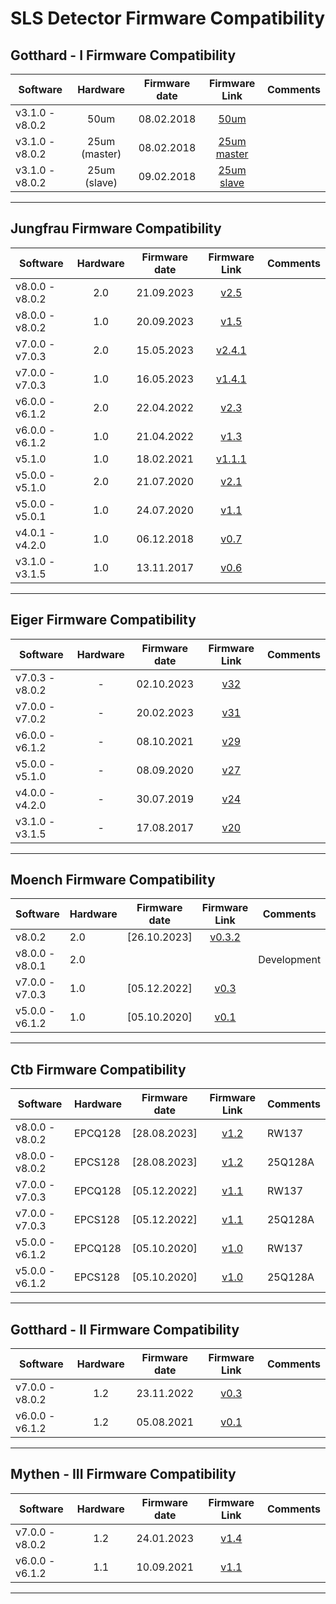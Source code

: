 # SLS Detector Firmware Compatibility

## Gotthard - I Firmware Compatibility

|Software|Hardware|Firmware date|Firmware Link|Comments|
|---|:---:|:---:|:---:|---|
|v3.1.0 - v8.0.2|50um|08.02.2018|[50um](https://github.com/slsdetectorgroup/slsDetectorFirmware/blob/master/binaries/gotthard_I/50um/gotthard_I_50um.pof)||
|v3.1.0 - v8.0.2|25um (master)|08.02.2018|[25um master](https://github.com/slsdetectorgroup/slsDetectorFirmware/blob/master/binaries/gotthard_I/25um/master/gotthard_I_25um_master.pof)||
|v3.1.0 - v8.0.2|25um (slave)|09.02.2018|[25um slave](https://github.com/slsdetectorgroup/slsDetectorFirmware/blob/master/binaries/gotthard_I/25um/slave/gotthard_I_25um_slave.pof)||

* * * 

## Jungfrau Firmware Compatibility

|Software|Hardware|Firmware date|Firmware Link|Comments|
|---|:---:|:---:|:---:|---|
|v8.0.0 - v8.0.2|2.0|21.09.2023|[v2.5](https://github.com/slsdetectorgroup/slsDetectorFirmware/blob/master/binaries/jungfrau/v2_5/jungfrau_v2_5.pof)||
|v8.0.0 - v8.0.2|1.0|20.09.2023|[v1.5](https://github.com/slsdetectorgroup/slsDetectorFirmware/blob/master/binaries/jungfrau/v1_5/jungfrau_v1_5.pof)||
|v7.0.0 - v7.0.3|2.0|15.05.2023|[v2.4.1](https://github.com/slsdetectorgroup/slsDetectorFirmware/blob/master/binaries/jungfrau/v2_4_1/jungfrau_v2_4_1.pof)||
|v7.0.0 - v7.0.3|1.0|16.05.2023|[v1.4.1](https://github.com/slsdetectorgroup/slsDetectorFirmware/blob/master/binaries/jungfrau/v1_4_1/jungfrau_v1_4_1.pof)||
|v6.0.0 - v6.1.2|2.0|22.04.2022|[v2.3](https://github.com/slsdetectorgroup/slsDetectorFirmware/blob/master/binaries/jungfrau/v2_3/jungfrau_v2_3.pof)||
|v6.0.0 - v6.1.2|1.0|21.04.2022|[v1.3](https://github.com/slsdetectorgroup/slsDetectorFirmware/blob/master/binaries/jungfrau/v1_3/jungfrau_v1_3.pof)||
|v5.1.0         |1.0|18.02.2021|[v1.1.1](https://github.com/slsdetectorgroup/slsDetectorFirmware/blob/master/binaries/jungfrau/v1_1_1/jungfrau_v1_1_1.pof)||
|v5.0.0 - v5.1.0|2.0|21.07.2020|[v2.1](https://github.com/slsdetectorgroup/slsDetectorFirmware/blob/master/binaries/jungfrau/v2_1/jungfrau_v2_1.pof)||
|v5.0.0 - v5.0.1|1.0|24.07.2020|[v1.1](https://github.com/slsdetectorgroup/slsDetectorFirmware/blob/master/binaries/jungfrau/v1_1/jungfrau_v1_1.pof)||
|v4.0.1 - v4.2.0|1.0|06.12.2018|[v0.7](https://github.com/slsdetectorgroup/slsDetectorFirmware/blob/master/binaries/jungfrau/v0_7/jungfrau_v0_7.pof)||
|v3.1.0 - v3.1.5|1.0|13.11.2017|[v0.6](https://github.com/slsdetectorgroup/slsDetectorFirmware/blob/master/binaries/jungfrau/v0_6/jungfrau_v0_6.pof)||

* * *


## Eiger Firmware Compatibility

|Software|Hardware|Firmware date|Firmware Link|Comments|
|---|:---:|:---:|:---:|---|
|v7.0.3 - v8.0.2|-|02.10.2023|[v32](https://github.com/slsdetectorgroup/slsDetectorFirmware/blob/master/binaries/eiger/v32/)||
|v7.0.0 - v7.0.2|-|20.02.2023|[v31](https://github.com/slsdetectorgroup/slsDetectorFirmware/blob/master/binaries/eiger/v31/)||
|v6.0.0 - v6.1.2|-|08.10.2021|[v29](https://github.com/slsdetectorgroup/slsDetectorFirmware/blob/master/binaries/eiger/v29/)||
|v5.0.0 - v5.1.0|-|08.09.2020|[v27](https://github.com/slsdetectorgroup/slsDetectorFirmware/blob/master/binaries/eiger/v27/)||
|v4.0.0 - v4.2.0|-|30.07.2019|[v24](https://github.com/slsdetectorgroup/slsDetectorFirmware/blob/master/binaries/eiger/v24/)||
|v3.1.0 - v3.1.5|-|17.08.2017|[v20](https://github.com/slsdetectorgroup/slsDetectorFirmware/blob/master/binaries/eiger/v20/)||

* * *

## Moench Firmware Compatibility

|Software|Hardware|Firmware date|Firmware Link|Comments|
|---|---|:---:|:---:|---|
|v8.0.2         |2.0|[26.10.2023]|[v0.3.2](https://github.com/slsdetectorgroup/slsDetectorFirmware/blob/master/binaries/moench/v0_3_2/moench_v0_3_2_231026.pof)||
|v8.0.0 - v8.0.1|2.0|            ||Development|
|v7.0.0 - v7.0.3|1.0|[05.12.2022]|[v0.3](https://github.com/slsdetectorgroup/slsDetectorFirmware/blob/master/binaries/moench/v0_3/moench_v0_3_221205.pof)||
|v5.0.0 - v6.1.2|1.0|[05.10.2020]|[v0.1](https://github.com/slsdetectorgroup/slsDetectorFirmware/blob/master/binaries/moench/v0_1/moench_v0_1_201005.pof)||

* * *

## Ctb Firmware Compatibility

|Software|Hardware|Firmware date|Firmware Link|Comments |
|---|---|:---:|:---:|---|
|v8.0.0 - v8.0.2|EPCQ128|[28.08.2023]|[v1.2](https://github.com/slsdetectorgroup/slsDetectorFirmware/blob/master/binaries/ctb/EPCQ128/v1_2/ctb_v1_2_230828.pof)|RW137|
|v8.0.0 - v8.0.2|EPCS128|[28.08.2023]|[v1.2](https://github.com/slsdetectorgroup/slsDetectorFirmware/blob/master/binaries/ctb/EPCS128/v1_2/ctb_v1_2_230828.pof)|25Q128A|
|v7.0.0 - v7.0.3|EPCQ128|[05.12.2022]|[v1.1](https://github.com/slsdetectorgroup/slsDetectorFirmware/blob/master/binaries/ctb/EPCQ128/v1_1/ctb_v1_1_221205.pof)|RW137|
|v7.0.0 - v7.0.3|EPCS128|[05.12.2022]|[v1.1](https://github.com/slsdetectorgroup/slsDetectorFirmware/blob/master/binaries/ctb/EPCS128/v1_1/ctb_v1_1_221205.pof)|25Q128A|
|v5.0.0 - v6.1.2|EPCQ128|[05.10.2020]|[v1.0](https://github.com/slsdetectorgroup/slsDetectorFirmware/blob/master/binaries/ctb/EPCQ128/v1_0/ctb_v1_0_201005.pof)|RW137|
|v5.0.0 - v6.1.2|EPCS128|[05.10.2020]|[v1.0](https://github.com/slsdetectorgroup/slsDetectorFirmware/blob/master/binaries/ctb/EPCS128/v1_0/ctb_v1_0_201005.pof)|25Q128A|

* * *

## Gotthard - II Firmware Compatibility

|Software|Hardware|Firmware date|Firmware Link|Comments|
|---|:---:|:---:|:---:|---|
|v7.0.0 - v8.0.2|1.2|23.11.2022|[v0.3](https://github.com/slsdetectorgroup/slsDetectorFirmware/blob/master/binaries/gotthard_II/v0_3/gotthard-II_v0_3.rbf)||
|v6.0.0 - v6.1.2|1.2|05.08.2021|[v0.1](https://github.com/slsdetectorgroup/slsDetectorFirmware/blob/master/binaries/gotthard_II/v0_1/gotthard-II_v0_1.rbf)||

* * *

## Mythen - III Firmware Compatibility

|Software|Hardware|Firmware date|Firmware Link|Comments|
|---|:---:|:---:|:---:|---|
|v7.0.0 - v8.0.2|1.2|24.01.2023|[v1.4](https://github.com/slsdetectorgroup/slsDetectorFirmware/blob/master/binaries/mythen_III/v1_4/mythen-III_v1_4_230124.rbf)||
|v6.0.0 - v6.1.2|1.1|10.09.2021|[v1.1](https://github.com/slsdetectorgroup/slsDetectorFirmware/blob/master/binaries/mythen_III/v1_1/mythen-III_v1_1.rbf)||

* * *
